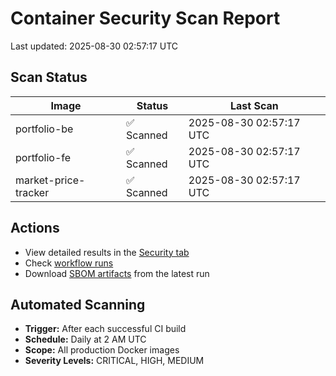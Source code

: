 # Container Security Scan Report

Last updated: 2025-08-30 02:57:17 UTC

## Scan Status

| Image | Status | Last Scan |
|-------|--------|-----------|
| portfolio-be | ✅ Scanned | 2025-08-30 02:57:17 UTC |
| portfolio-fe | ✅ Scanned | 2025-08-30 02:57:17 UTC |
| market-price-tracker | ✅ Scanned | 2025-08-30 02:57:17 UTC |

## Actions

- View detailed results in the [Security tab](https://github.com/ktenman/portfolio/security/code-scanning)
- Check [workflow runs](https://github.com/ktenman/portfolio/actions/workflows/trivy-scan.yml)
- Download [SBOM artifacts](https://github.com/ktenman/portfolio/actions/workflows/trivy-scan.yml) from the latest run

## Automated Scanning

- **Trigger:** After each successful CI build
- **Schedule:** Daily at 2 AM UTC
- **Scope:** All production Docker images
- **Severity Levels:** CRITICAL, HIGH, MEDIUM


